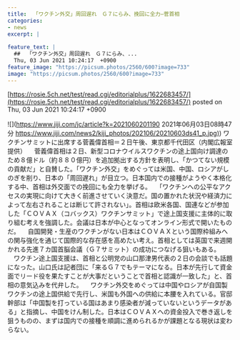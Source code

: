 ```yaml
---
title:  「ワクチン外交」周回遅れ　Ｇ７にらみ、挽回に全力—菅首相  
categories:
- news
excerpt: |
  
feature_text: |
  ##  「ワクチン外交」周回遅れ　Ｇ７にらみ、...
  Thu, 03 Jun 2021 10:24:17  +0900
feature_image: "https://picsum.photos/2560/600?image=733"
image: "https://picsum.photos/2560/600?image=733"
---
```


[https://rosie.5ch.net/test/read.cgi/editorialplus/1622683457/](https://rosie.5ch.net/test/read.cgi/editorialplus/1622683457/)
posted on Thu, 03 Jun 2021 10:24:17  +0900

<!--more-->

![](https://www.jiji.com/jc/article?k=2021060201190 2021年06月03日08時47分 [https://www.jiji.com/news2/kiji_photos/202106/20210603ds41_p.jpg)](https://www.jiji.com/news2/kiji_photos/202106/20210603ds41_p.jpg)) ワクチンサミットに出席する菅義偉首相＝２日午後、東京都千代田区（内閣広報室提供） 　菅義偉首相は２日、新型コロナウイルスワクチンの途上国向け調達のため８億ドル（約８８０億円）を追加拠出する方針を表明し、「かつてない規模の貢献だ」と自賛した。「ワクチン外交」をめぐっては米国、中国、ロシアがしのぎを削り、日本の「周回遅れ」が目立つ。日本国内での接種がようやく本格化する中、首相は外交面での挽回にも全力を挙げる。 　「ワクチンへの公平なアクセスの実現に向けて大きく前進させていく決意だ。国の置かれた状況や経済力によって左右されることは断じて許されない」。首相は欧米各国、国連などが参加した「ＣＯＶＡＸ（コバックス）ワクチンサミット」で途上国支援に主体的に取り組む考えを強調した。会議は日本が中心となってオンライン形式で開いたものだ。 　自国開発・生産のワクチンがない日本はＣＯＶＡＸという国際枠組みへの関与強化を通じて国際的な存在感を高めたい考え。首相としては英国で来週開かれる先進７カ国首脳会議（Ｇ７サミット）の成功につなげる狙いもある。 　ワクチン途上国支援は、首相と公明党の山口那津男代表の２日の会談でも話題になった。山口氏は記者団に「来るＧ７でもテーマになる。日本が先行して資金面でリード役を果たすことが大事だということで首相と認識が一致した」と、首相の意気込みを代弁した。 　ワクチン外交をめぐっては中国やロシアが自国製ワクチンの途上国供給で先行し、米国も外国への供給に本腰を入れている。官邸幹部は「中国製を打っている国はあまり感染者が減っていないというデータがある」と指摘し、中国をけん制した。日本はＣＯＶＡＸへの資金投入で巻き返しを狙うものの、まずは国内での接種を順調に進められるかが課題となる現状は変わらない。
